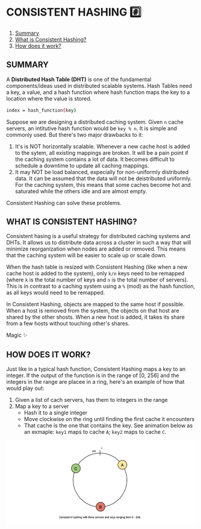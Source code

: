 # CONSISTENT HASHING #️⃣

1. [Summary](#summary)
2. [What is Consistent Hashing?](#what-is-consistent-hashing)
3. [How does it work?](#how-does-it-work)

## SUMMARY

A **Distributed Hash Table (DHT)** is one of the fundamental components/ideas used in distributed scalable systems. Hash Tables need a key, a value, and a hash function where hash function maps the key to a location where the value is stored.

```bash
index = hash_function(key)
```

Suppose we are designing a distributed caching system. Given `n` cache servers, an intitutive hash function would be `key % n`. It is simple and commonly used. But there's two major drawbacks to it:

1. It's is NOT horizontally scalable. Whenever a new cache host is added to the sytem, all existing mappings are broken. It will be a pain point if the caching system contains a lot of data. It becomes difficult to schedule a downtime to update all caching mappings.
2. It may NOT be load balanced, expecially for non-uniformly distributed data. It can be assumed that the data will not be deistributed uniformly. For the caching system, this means that some caches become hot and saturated while the others idle and are almost empty.

Consistent Hashing can solve these problems.

## WHAT IS CONSISTENT HASHING?

Consistent hasing is a useful strategy for distributed caching systems and DHTs. It allows us to distribute data across a cluster in such a way that will minimize reorganization when nodes are added or removed. This means that the caching system will be easier to scale up or scale down.

When the hash table is resized with Consistent Hashing (like when a new cache host is added to the system), only `k/n` keys need to be remapped (where `k` is the total number of keys and `n` is the total number of servers). This is in contrast to a caching system using a `%` (mod) as the hash function, as all keys would need to be remapped.

In Consistent Hashing, objects are mapped to the same host if possible. When a host is removed from the system, the objects on that host are shared by the other shosts. When a new host is added, it takes its share from a few hosts without touching other's shares.

Magic ✨

## HOW DOES IT WORK?

Just like in a typical hash function, Consistent Hashing maps a key to an integer. If the output of the function is in the range of [0, 256] and the integers in the range are placee in a ring, here's an example of how that would play out:

1. Given a list of cach servers, has them to integers in the range
2. Map a key to a server
   - Hash it to a single integer
   - Move clockwise on the ring until finding the first cache it encounters
   - That cache is the one that contains the key. See animation below as an exmaple: `key1` maps to cache `A`; `key2` maps to cache `C`.

![Consistent Hashing example A](../assets/consistent-hashing-example-a.png)
